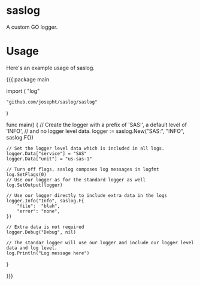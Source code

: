 saslog
======

A custom GO logger.

Usage
=====

Here's an example usage of saslog.

{{{
package main

import (
    "log"

    "github.com/josepht/saslog/saslog"
)

func main() {
    // Create the logger with a prefix of 'SAS:', a default level of 'INFO',
    // and no logger level data.
    logger := saslog.New("SAS:", "INFO", saslog.F{})

    // Set the logger level data which is included in all logs.
    logger.Data["service"] = "SAS"
    logger.Data["unit"] = "us-sas-1"

    // Turn off flags, saslog composes log messages in logfmt
    log.SetFlags(0)
    // Use our logger as for the standard logger as well
    log.SetOutput(logger)

    // Use our logger directly to include extra data in the logs
    logger.Info("Info", saslog.F{
        "file":  "blah",
        "error": "none",
    })

    // Extra data is not required
    logger.Debug("Debug", nil)

    // The standar logger will use our logger and include our logger level data and log level.
    log.Println("Log message here")
}

}}}
